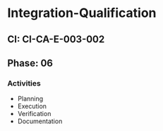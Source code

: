# Integration-Qualification

## CI: CI-CA-E-003-002
## Phase: 06

### Activities
- Planning
- Execution
- Verification
- Documentation
